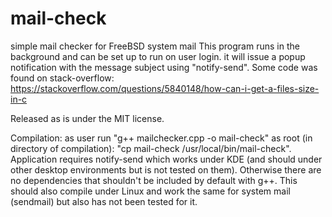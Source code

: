 # mail-check
simple mail checker for FreeBSD system mail
This program runs in the background and can be set up to run on user login. it will issue a popup notification with the message subject using "notify-send". Some code was found on stack-overflow: https://stackoverflow.com/questions/5840148/how-can-i-get-a-files-size-in-c

Released as is under the MIT license.

Compilation:
as user run "g++ mailchecker.cpp -o mail-check"
as root (in directory of compilation): "cp mail-check /usr/local/bin/mail-check".
Application requires notify-send which works under KDE (and should under other desktop environments but is not tested on them). Otherwise there are no dependencies that shouldn't be included by default with g++. This should also compile under Linux and work the same for system mail (sendmail) but also has not been tested for it.
